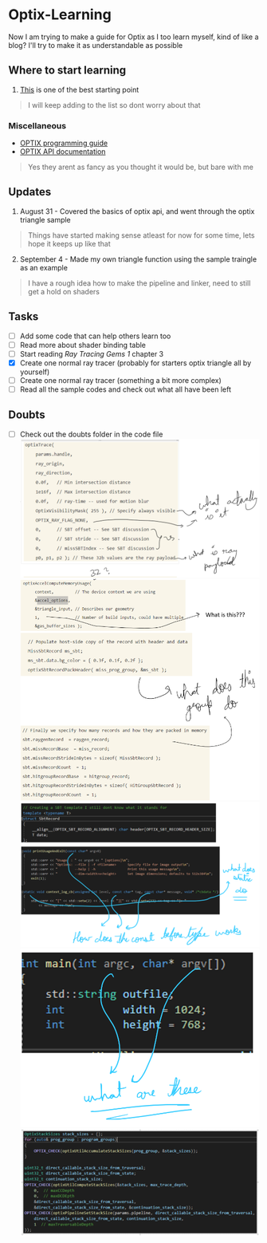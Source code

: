 # Optix-Learning
Now I am trying to make a guide for Optix as I too learn myself, kind of like a blog? I'll try to make it as understandable as possible

## Where to start learning
1. [This](https_developer.nvidia.com/?url=https%3A%2F%2Fdeveloper.nvidia.com%2Fblog%2Fhow-to-get-started-with-optix-7%2F) is one of the best starting point
> I will keep adding to the list so dont worry about that
### Miscellaneous
* [OPTIX programming guide](https://raytracing-docs.nvidia.com/optix7/guide/index.html#preface#preface)
* [OPTIX API documentation](https://raytracing-docs.nvidia.com/optix7/api/group__optix__utilities.html#ga23324468bd477541fca0ef385a806fd6)
> Yes they arent as fancy as you thought it would be, but bare with me

## Updates
1. August 31 - Covered the basics of optix api, and went through the optix triangle sample
> Things have started making sense atleast for now for some time, lets hope it keeps up like that
2. September 4 - Made my own triangle function using the sample traingle as an example
> I have a rough idea how to make the pipeline and linker, need to still get a hold on shaders

## Tasks
- [ ] Add some code that can help others learn too
- [ ] Read more about shader binding table
- [ ] Start reading _Ray Tracing Gems 1_ chapter 3
- [x] Create one normal ray tracer (probably for starters optix triangle all by yourself)
- [ ] Create one normal ray tracer (something a bit more complex)
- [ ] Read all the sample codes and check out what all have been left

## Doubts
- [ ] Check out the doubts folder in the code file
![Doubt 1](https://github.com/shiroyasha263/Optix-Learning/blob/main/Doubts/1_Aug_8.png)
![Doubt 2](https://github.com/shiroyasha263/Optix-Learning/blob/main/Doubts/2_Aug_8.png)
![Doubt 3](https://github.com/shiroyasha263/Optix-Learning/blob/main/Doubts/Screenshot%202022-09-02%20060045.png)
![Doubt 4](https://github.com/shiroyasha263/Optix-Learning/blob/main/Doubts/Screenshot%202022-09-02%20060121.png)
![Doubt 5](https://github.com/shiroyasha263/Optix-Learning/blob/main/Doubts/Screenshot%202022-09-02%20063448.png)
